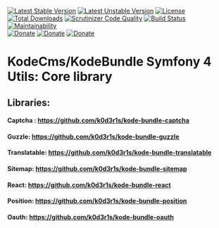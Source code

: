 [![Latest Stable Version](https://poser.pugx.org/kode-cms/kode-bundle-core/v/stable)](https://packagist.org/packages/kode-cms/kode-bundle-core) [![Latest Unstable Version](https://poser.pugx.org/kode-cms/kode-bundle-core/v/unstable)](https://packagist.org/packages/kode-cms/kode-bundle-core) [![License](https://poser.pugx.org/kode-cms/kode-bundle-core/license)](https://packagist.org/packages/kode-cms/kode-bundle-core) [![Total Downloads](https://poser.pugx.org/kode-cms/kode-bundle-core/downloads)](https://packagist.org/packages/kode-cms/kode-bundle-core) [![Scrutinizer Code Quality](https://scrutinizer-ci.com/g/k0d3r1s/kode-bundle-core/badges/quality-score.png?b=master)](https://scrutinizer-ci.com/g/k0d3r1s/kode-bundle-core/?branch=master) [![Build Status](https://scrutinizer-ci.com/g/k0d3r1s/kode-bundle-core/badges/build.png?b=master)](https://scrutinizer-ci.com/g/k0d3r1s/kode-bundle-core/build-status/master) [![Maintainability](https://api.codeclimate.com/v1/badges/62fe2b57eed8ab6cd759/maintainability)](https://codeclimate.com/github/k0d3r1s/kode-bundle-core/maintainability)  
[![Donate](https://img.shields.io/badge/donate-paypal-green.svg)](https://www.paypal.me/k0d3r1s) [![Donate](https://img.shields.io/badge/donate-patreon-green.svg)](https://www.patreon.com/k0d3r1s) [![Donate](https://img.shields.io/badge/donate-bitcoin-green.svg)](https://coingate.com/pay/k0d3r1s_BTC) 

# KodeCms/KodeBundle Symfony 4 Utils: Core library

## Libraries:
#### Captcha : https://github.com/k0d3r1s/kode-bundle-captcha  
#### Guzzle: https://github.com/k0d3r1s/kode-bundle-guzzle  
#### Translatable: https://github.com/k0d3r1s/kode-bundle-translatable  
#### Sitemap: https://github.com/k0d3r1s/kode-bundle-sitemap  
#### React: https://github.com/k0d3r1s/kode-bundle-react  
#### Position: https://github.com/k0d3r1s/kode-bundle-position  
#### Oauth: https://github.com/k0d3r1s/kode-bundle-oauth  
